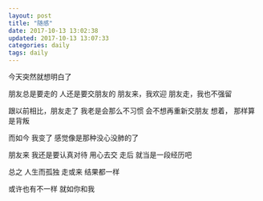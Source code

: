 ```yaml
---
layout: post
title: "随感"
date: 2017-10-13 13:02:38
updated: 2017-10-13 13:07:33
categories: daily
tags: daily
---
```


今天突然就想明白了

朋友总是要走的
人还是要交朋友的
朋友来，我欢迎
朋友走，我也不强留

<!-- more -->

跟以前相比，朋友走了
我老是会那么不习惯
会不想再重新交朋友
想着，
那样算是背叛

而如今
我变了
感觉像是那种没心没肺的了

朋友来
我还是要认真对待
用心去交
走后
就当是一段经历吧

总之
人生而孤独
走或来
结果都一样

或许也有不一样
就如你和我